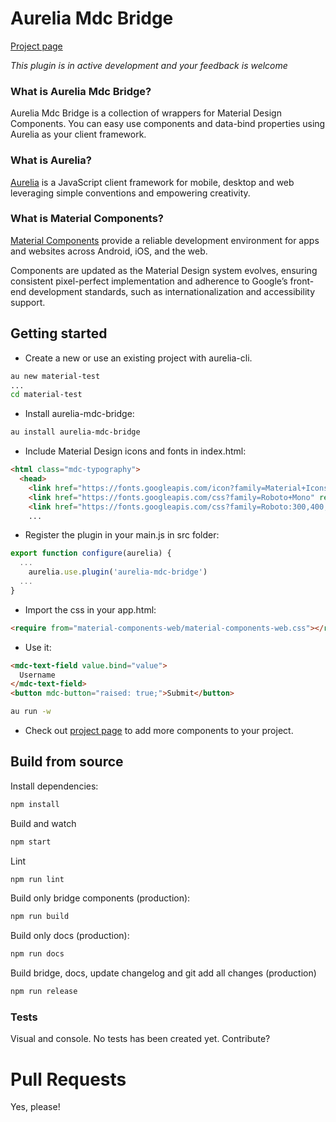# Aurelia Mdc Bridge

[Project page](https://ullfis.github.io/aurelia-mdc-bridge)

_This plugin is in active development and your feedback is welcome_


### What is Aurelia Mdc Bridge?

Aurelia Mdc Bridge is a collection of wrappers for Material Design Components. You can easy use components and data-bind properties using Aurelia as your client framework.

### What is Aurelia?

[Aurelia](http://aurelia.io) is a JavaScript client framework for mobile, desktop and web leveraging simple conventions and empowering creativity.

### What is Material Components?

[Material Components](https://material.io/components/web/) provide a reliable development environment for apps and websites across Android, iOS, and the web.

Components are updated as the Material Design system evolves, ensuring consistent pixel-perfect implementation and adherence to Google’s front-end development standards, such as internationalization and accessibility support.

## Getting started

- Create a new or use an existing project with aurelia-cli.

```bash
au new material-test
...
cd material-test
```

- Install aurelia-mdc-bridge:

```bash
au install aurelia-mdc-bridge
```

- Include Material Design icons and fonts in index.html:

```html
<html class="mdc-typography">
  <head>
    <link href="https://fonts.googleapis.com/icon?family=Material+Icons" rel="stylesheet">
    <link href="https://fonts.googleapis.com/css?family=Roboto+Mono" rel="stylesheet">
    <link href="https://fonts.googleapis.com/css?family=Roboto:300,400,500" rel="stylesheet">
    ...
```

- Register the plugin in your main.js in src folder:

```javascript
export function configure(aurelia) {
  ...
    aurelia.use.plugin('aurelia-mdc-bridge')
  ...
}
```

- Import the css in your app.html:

```html
<require from="material-components-web/material-components-web.css"></require>
```

- Use it:

```html
<mdc-text-field value.bind="value">          
  Username
</mdc-text-field>            
<button mdc-button="raised: true;">Submit</button>
```

```bash
au run -w
```

- Check out [project page](https://ullfis.github.io/aurelia-mdc-bridge) to add more components to your project.



## Build from source

Install dependencies:

```bash
npm install
```

Build and watch

```bash
npm start
```

Lint

```bash
npm run lint
```

Build only bridge components (production):

```bash
npm run build
```

Build only docs (production):

```bash
npm run docs
```

Build bridge, docs, update changelog and git add all changes (production)

```bash
npm run release
```


### Tests

Visual and console. No tests has been created yet. Contribute?


# Pull Requests

Yes, please!
